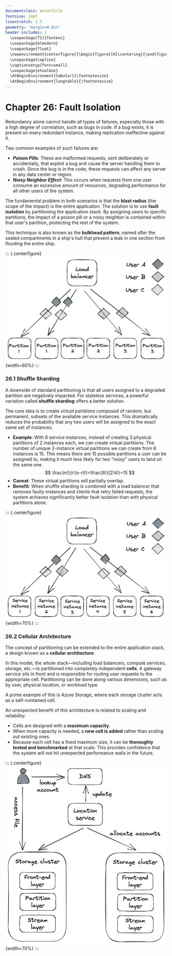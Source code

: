 ```yaml
---
documentclass: extarticle
fontsize: 14pt
linestretch: 1.5
geometry: "margin=0.8in"
header-includes: |
  \usepackage[T1]{fontenc}
  \usepackage{mlmodern}
  \usepackage{float}
  \newenvironment{centerfigure}{\begin{figure}[H]\centering}{\end{figure}}
  \usepackage{caption}
  \captionsetup{font=small}
  \usepackage{etoolbox}
  \AtBeginEnvironment{tabular}{\footnotesize}
  \AtBeginEnvironment{longtable}{\footnotesize}
---
```


# Chapter 26: Fault Isolation

Redundancy alone cannot handle all types of failures, especially those with a high degree of correlation, such as bugs in code. If a bug exists, it is present on every redundant instance, making replication ineffective against it.

Two common examples of such failures are:

- **_Poison Pills_**: These are malformed requests, sent deliberately or accidentally, that exploit a bug and cause the server handling them to crash. Since the bug is in the code, these requests can affect any server in any data center or region.
- **_Noisy Neighbor Effect_**: This occurs when requests from one user consume an excessive amount of resources, degrading performance for all other users of the system.

The fundamental problem in both scenarios is that the **blast radius** (the scope of the impact) is the entire application. The solution is to use **fault isolation** by partitioning the application stack. By assigning users to specific partitions, the impact of a poison pill or a noisy neighbor is contained within that user's partition, protecting the rest of the system.

This technique is also known as the **bulkhead pattern**, named after the sealed compartments in a ship's hull that prevent a leak in one section from flooding the entire ship.

::: {.centerfigure}
![Service instances partitioned into 3 partitions](26_1.png){width=60%}
:::

### 26.1 Shuffle Sharding

A downside of standard partitioning is that all users assigned to a degraded partition are negatively impacted. For stateless services, a powerful variation called **shuffle sharding** offers a better solution.

The core idea is to create _virtual partitions_ composed of random, but permanent, subsets of the available service instances. This dramatically reduces the probability that any two users will be assigned to the exact same set of instances.

- **Example**: With 6 service instances, instead of creating 3 physical partitions of 2 instances each, we can create virtual partitions. The number of unique 2-instance virtual partitions we can create from 6 instances is 15. This means there are 15 possible partitions a user can be assigned to, making it much less likely for two "noisy" users to land on the same one.
  $$
      \frac{n!}{r!(n-r)!}=\frac{6!}{2!4!}=15
  $$
- **Caveat**: These virtual partitions will partially overlap.
- **Benefit**: When shuffle sharding is combined with a load balancer that removes faulty instances and clients that retry failed requests, the system achieves significantly better fault isolation than with physical partitions alone.

::: {.centerfigure}
![Virtual partitions are far less likely to fully overlap with each other.](26_2.png){width=70%}
:::

### 26.2 Cellular Architecture

The concept of partitioning can be extended to the entire application stack, a design known as a **cellular architecture**.

In this model, the whole stack—including load balancers, compute services, storage, etc.—is partitioned into completely independent **cells**. A gateway service sits in front and is responsible for routing user requests to the appropriate cell. Partitioning can be done along various dimensions, such as by user, physical location, or workload type.

A prime example of this is Azure Storage, where each storage cluster acts as a self-contained cell.

An unexpected benefit of this architecture is related to scaling and reliability:

- Cells are designed with a **maximum capacity**.
- When more capacity is needed, a **new cell is added** rather than scaling out existing ones.
- Because each cell has a fixed maximum size, it can be **thoroughly tested and benchmarked** at that scale. This provides confidence that the system will not hit unexpected performance walls in the future.

::: {.centerfigure}
![Each storage cluster (stamp) is a cell in Azure Storage.](26_3.png){width=70%}
:::
